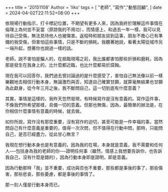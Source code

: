 +++
title = '20151108'
Author = 'liko'
tags = [
    "老師",
    "寫作","動態回顧",
    ]
date = 2024-04-02T22:11:52+08:00
+++

依現場行動指示，打卡標記位置，不期望有更多人來，因為我終於理解這件事情在倫理上為何並不妥當（原諒我的不用功），而情感上，和過去一年一樣，我可以見待自己受傷，無法見待他人也被傷害。返程時和朋友談到這事，朋友不擔心已有準備的我受傷，但害怕這些事情，只是不斷的損耗。我聽著她說，看著太陽從城市另一端升起，想著你也說過一樣的話。

老師，說不害怕是騙人的，在抵臨現場之前，我比誰都害怕那些折損和磨耗，因為那是發生在我身上的，比什麼都近臨，也比什麼都易於腐蝕。

現在我可以回答你，我們過去曾討論過的是什麼感受了，害怕自己無法像以前一樣樂觀地去相信行動本身，無論激烈與否，知道自己確實甘願，就算毫無結果也甘願為此獻身，從今年三月之後，我不斷問自己，這一切到底有什麼意義？

其實，事情是這樣的，我昨天忽然發現，有時候寫作是沒有意義的。寫作這件事，不像我們所希望那樣，具備一切的意義。但那也無傷，因為，最簡單的辦法是，在你相信什麼事情有意義的時候，就去做。

如你所說，寫作沒有那麼重要，沒有寫作的迫切，甚至可能是一件幸福的事。當然問自己有什麼意義是重要的，值得一次次問，但不值得在行動中問，那時，只能問自己，是否已經盡力，從此甘心無言？

我現在想行動本身也是有意義的，因為我的在場，本身就是意義，我不需要和任何人──包括身為我的老師的你──證明任何事（雖然，情感上我想要告訴你，也告訴我自己，沒有什麼是錯的），因為行動本身即是證明，即是意義。

因為行動那時「我」並不重要，成功與否也不重要，那些都是事後的事了，那些傷害，那些悲哀，那些憂慮，都是事後的事情了。

那一刻人僅是行動本身而已。

<!-- Google tag (gtag.js) -->
<script async src="https://www.googletagmanager.com/gtag/js?id=G-GMSTCBCHEG"></script>
<script>
  window.dataLayer = window.dataLayer || [];
  function gtag(){dataLayer.push(arguments);}
  gtag('js', new Date());

  gtag('config', 'G-GMSTCBCHEG');
</script>